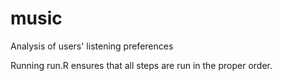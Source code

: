 # music
Analysis of users' listening preferences

Running run.R ensures that all steps are run in the proper order.
